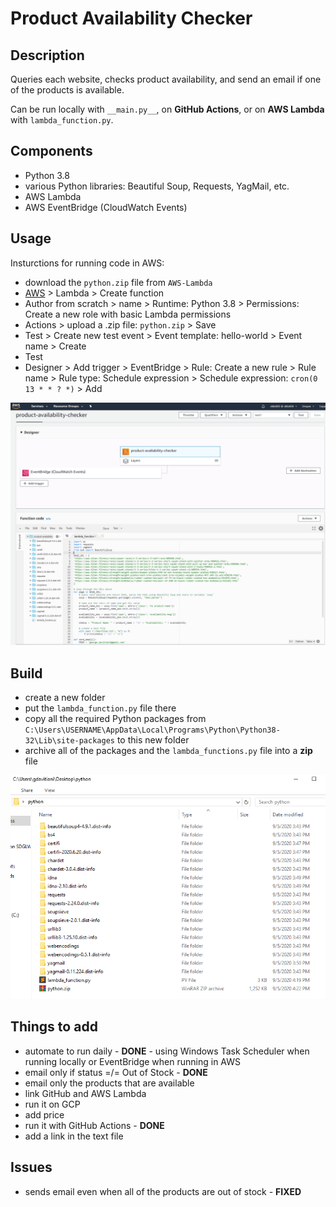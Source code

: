 # Product Availability Checker

## Description
Queries each website, checks product availability, and send an email if one of the products is available.  

Can be run locally with `__main.py__`, on **GitHub Actions**, or on **AWS Lambda** with `lambda_function.py`.


## Components
- Python 3.8
- various Python libraries: Beautiful Soup, Requests, YagMail, etc.
- AWS Lambda
- AWS EventBridge (CloudWatch Events)


## Usage
Insturctions for running code in AWS:

- download the `python.zip` file from `AWS-Lambda`
- [AWS](https://console.aws.amazon.com) > Lambda > Create function
- Author from scratch > name > Runtime: Python 3.8 > Permissions: Create a new role with basic Lambda permissions
- Actions > upload a .zip file: `python.zip` > Save
- Test > Create new test event > Event template: hello-world > Event name > Create
- Test
- Designer > Add trigger > EventBridge > Rule: Create a new rule > Rule name > Rule type: Schedule expression > Schedule expression: `cron(0 13 * * ? *)` > Add

![](/aws.png)


## Build
- create a new folder
- put the `lambda_function.py` file there
- copy all the required Python packages from `C:\Users\USERNAME\AppData\Local\Programs\Python\Python38-32\Lib\site-packages` to this new folder
- archive all of the packages and the `lambda_functions.py` file into a **zip** file

![](/folder.png)


## Things to add
- automate to run daily - **DONE** - using Windows Task Scheduler when running locally or EventBridge when running in AWS
- email only if status =/= Out of Stock - **DONE**
- email only the products that are available
- link GitHub and AWS Lambda
- run it on GCP
- add price
- run it with GitHub Actions - **DONE**
- add a link in the text file


## Issues
 - sends email even when all of the products are out of stock - **FIXED**
